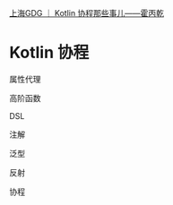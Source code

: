 [上海GDG ｜ Kotlin 协程那些事儿——霍丙乾](https://message.bilibili.com/#whisper/mid385799388)

# Kotlin 协程

属性代理

高阶函数

DSL

注解

泛型

反射

协程